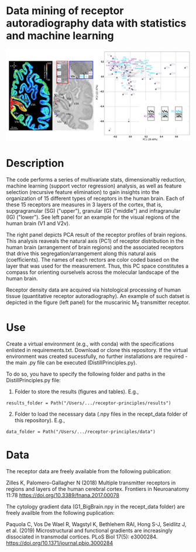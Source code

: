 # Data mining of receptor autoradiography data with statistics and machine learning

![Receptors_natural axis](receptors_natural_axis.png)

# Description
The code performs a series of multivariate stats, dimensionaltiy reduction, machine learning (support vector regression) analysis, as well as feature selection (recursive feature elimination) to gain insights into the organization of 15 different types of receptors in the human brain. Each of these 15 receptors are measures in 3 layers of the cortex, that is, supgragranular (SG) ("upper"), granular (G) ("middle") and infragranular (IG) ("lower"). See left panel for an example for the visual regions of the human brain (V1 and V2v).

The right panel depicts PCA result of the receptor profiles of brain regions. This analysis reaveals the natural axis (PC1) of receptor distribution in the human brain (arrangement of brain regions) and the associated receptors that drive this segregation/arrangement along this natural axis (coefficients). The names of each rectors are color coded based on the layer that was used for the measurement. Thus, this PC space constitutes a compass for orienting ourselvels across the molecular landscape of the human brain.

Receptor density data are acquired via histological processing of human tissue (quantitative receptor autoradiography). An example of such datset is depicted in the figure (left panel) for the muscarinic M<sub>2</sub> transmitter receptor.

# Use
Create a virtual environment (e.g., with conda) with the specifications enlisted in requirements.txt. Download or clone this repository. If the virtual environment was created sucessfully, no further installations are required - the main .py file can be executed (DistillPrinciples.py).

To do so, you have to specify the following folder and paths in the DistillPrinciples.py file:
1. Folder to store the results (figures and tables). E.g., 
```
results_folder = Path("/Users/.../receptor-principles/results")
```
2. Folder to load the necessary data (.npy files in the recept_data folder of this repository). E.g.,
```
data_folder = Path("/Users/.../receptor-principles/data")
```

# Data

The receptor data are freely available from the following publication:

Zilles K, Palomero-Gallagher N (2018) Multiple transmitter receptors in regions and layers of the human cerebral cortex. Frontiers in Neuroanatomy 11:78 https://doi.org/10.3389/fnana.2017.00078

The cytology gradient data (G1_BigBrain.npy in the recept_data folder) are freely availble from the following puplication:

Paquola C, Vos De Wael R, Wagstyl K, Bethlehem RAI, Hong S-J, Seidlitz J, et al. (2019) Microstructural and functional gradients are increasingly dissociated in transmodal cortices. PLoS Biol 17(5): e3000284. https://doi.org/10.1371/journal.pbio.3000284



